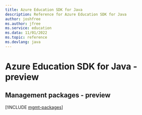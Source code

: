 ```yaml
---
title: Azure Education SDK for Java
description: Reference for Azure Education SDK for Java
author: joshfree
ms.author: jfree
ms.service: education
ms.data: 11/01/2022
ms.topic: reference
ms.devlang: java
---
```

# Azure Education SDK for Java - preview

## Management packages - preview
[!INCLUDE [mgmt-packages](education-mgmt-index.md)]